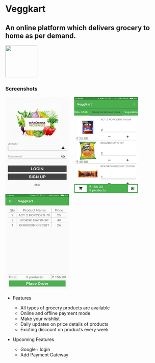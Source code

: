 # Veggkart
## An online platform which delivers grocery to home as per demand.
<img src="http://www.free-icons-download.net/images/shopping-cart-logo-icon-74183.png" width="100" height="100"/>

### Screenshots
<img src="https://raw.githubusercontent.com/Dex1019/Veggkart/master/screenshot/1.png" width="200" height="300"/> &nbsp;&nbsp; <img src="https://raw.githubusercontent.com/Dex1019/Veggkart/master/screenshot/2.png" width="200" height="300"/>&nbsp;&nbsp;
<img src="https://raw.githubusercontent.com/Dex1019/Veggkart/master/screenshot/3.png" width="200" height="300"/>

+ Features
  - All types of grocery products are available
  - Online and offline payment mode
  - Make your wishlist
  - Daily updates on price details of products
  - Exciting discount on products every week
  
+ Upcoming Features
  - Google+ login 
  - Add Payment Gateway
 
